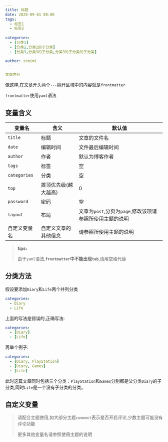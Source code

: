 ```yaml
---
title: 标题
date: 2020-09-01 08:00
tags:
  - 标签1
  - 标签2
  
categories:
  - [分类1]
  - [分类2,分类2的子分类]
  - [分类3,分类3的子分类,分类3的子分类的子分类]

author: zcmimi
---

文章内容

```

像这样,在文章开头两个`---`隔开区域中的内容就是`frontmatter`

`frontmatter`使用`yaml`语法

## 变量含义

|变量名|含义|默认值|
|-|-|-|
|`title`|标题|文章的文件名|
|`date`|编辑时间|文件最后编辑时间|
|`author`|作者|默认为博客作者|
|`tags`|标签|空|
|`categories`|分类|空|
|`top`|置顶优先级(越大越高)|0|
|`password`|密码|空|
|`layout`|布局|文章为`post`,分页为`page`,修改该项请参照所使用主题的说明|
|自定义变量名|自定义文章的其他信息|请参照所使用主题的说明|

> **tips:**
> 
> 由于`yaml`语法,**`frontmatter`中不能出现`tab`**,请用空格代替

## 分类方法

假设要添加`Diary`和`Life`两个并列分类

```yaml
categories:
  - Diary
  - Life
```

上面的写法是错误的,正确写法:

```yaml
categories:
  - [Diary]
  - [Life]
```

再举个例子:

```yaml
categories:
  - [Diary, PlayStation]
  - [Diary, Games]
  - [Life]
```

此时这篇文章同时包括三个分类：`PlayStation`和`Games`分别都是父分类`Diary`的子分类,同时`Life`是一个没有子分类的分类。

## 自定义变量

> 请配合主题使用,如大部分主题`comment`表示是否开启评论,少数主题可能没有评论功能
> 
> 更多其他变量名请参照使用主题的说明

